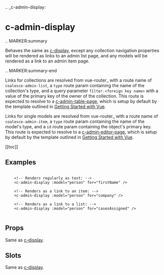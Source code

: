 .. _c-admin-display:

c-admin-display
===============

.. MARKER:summary
    
Behaves the same as [c-display](/stacks/vue/coalesce-vue-vuetify/components/c-display.md), except any collection navigation properties will be rendered as links to an admin list page, and any models will be rendered as a link to an admin item page. 

.. MARKER:summary-end

Links for collections are resolved from vue-router_ with a route name of ``coalesce-admin-list``, a ``type`` route param containing the name of the collection's type, and a query parameter ``filter.<foreign key name>`` with a value of the primary key of the owner of the collection. This route is expected to resolve to a [c-admin-table-page](/stacks/vue/coalesce-vue-vuetify/components/c-admin-table-page.md), which is setup by default by the template outlined in [Getting Started with Vue](/stacks/vue/getting-started.md).

Links for single models are resolved from vue-router_ with a route name of ``coalesce-admin-item``, a ``type`` route param containing the name of the model's type, and a ``id`` route param containing the object's primary key. This route is expected to resolve to a [c-admin-editor-page](/stacks/vue/coalesce-vue-vuetify/components/c-admin-editor-page.md), which is setup by default by the template outlined in [Getting Started with Vue](/stacks/vue/getting-started.md).

[[toc]]


Examples
--------

``` vue-html

    <!-- Renders regularly as text: -->
    <c-admin-display :model="person" for="firstName" />

    <!-- Renders as a link to an item: -->
    <c-admin-display :model="person" for="company" />

    <!-- Renders as a link to a list: -->
    <c-admin-display :model="person" for="casesAssigned" />


```

Props
-----

Same as [c-display](/stacks/vue/coalesce-vue-vuetify/components/c-display.md).

Slots
-----

Same as [c-display](/stacks/vue/coalesce-vue-vuetify/components/c-display.md).


